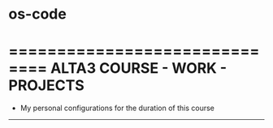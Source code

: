 # os-code

==============================
ALTA3 COURSE - WORK - PROJECTS
==============================

- My personal configurations for the duration of this course
------------------------------------------------------------

